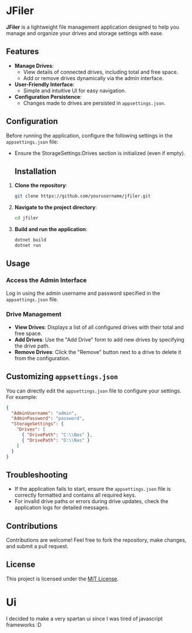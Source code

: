 # JFiler

**JFiler** is a lightweight file management application designed to help you manage and organize your drives and storage settings with ease.

## Features
- **Manage Drives**:
  - View details of connected drives, including total and free space.
  - Add or remove drives dynamically via the admin interface.
- **User-Friendly Interface**:
  - Simple and intuitive UI for easy navigation.
- **Configuration Persistence**:
  - Changes made to drives are persisted in `appsettings.json`.

## Configuration
Before running the application, configure the following settings in the `appsettings.json` file:

- Ensure the StorageSettings:Drives section is initialized (even if empty).
  ## Installation

1. **Clone the repository**:
    ```bash
    git clone https://github.com/yourusername/jfiler.git
    ```
2. **Navigate to the project directory**:
    ```bash
    cd jfiler
    ```
3. **Build and run the application**:
    ```bash
    dotnet build
    dotnet run
    ```

## Usage

### Access the Admin Interface
Log in using the admin username and password specified in the `appsettings.json` file.

### Drive Management
- **View Drives**: Displays a list of all configured drives with their total and free space.
- **Add Drives**: Use the "Add Drive" form to add new drives by specifying the drive path.
- **Remove Drives**: Click the "Remove" button next to a drive to delete it from the configuration.

## Customizing `appsettings.json`
You can directly edit the `appsettings.json` file to configure your settings. For example:
```json
{
  "AdminUsername": "admin",
  "AdminPassword": "password",
  "StorageSettings": {
    "Drives": [
      { "DrivePath": "C:\\Nas" },
      { "DrivePath": "D:\\Nas" }
    ]
  }
}
```
## Troubleshooting
- If the application fails to start, ensure the `appsettings.json` file is correctly formatted and contains all required keys.
- For invalid drive paths or errors during drive updates, check the application logs for detailed messages.

## Contributions
Contributions are welcome! Feel free to fork the repository, make changes, and submit a pull request.

## License
This project is licensed under the [MIT License](LICENSE).

# Ui
I decided to make a very spartan ui since I was tired of javascript frameworks :D 

